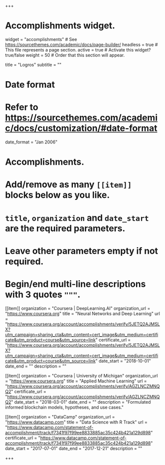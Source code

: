 +++
# Accomplishments widget.
widget = "accomplishments"  # See https://sourcethemes.com/academic/docs/page-builder/
headless = true  # This file represents a page section.
active = true  # Activate this widget? true/false
weight = 50  # Order that this section will appear.

title = "Logros"
subtitle = ""

# Date format
#   Refer to https://sourcethemes.com/academic/docs/customization/#date-format
date_format = "Jan 2006"

# Accomplishments.
#   Add/remove as many `[[item]]` blocks below as you like.
#   `title`, `organization` and `date_start` are the required parameters.
#   Leave other parameters empty if not required.
#   Begin/end multi-line descriptions with 3 quotes `"""`.

[[item]]
  organization = "Coursera | DeepLearning.AI"
  organization_url = "https://www.coursera.org"
  title = "Neural Networks and Deep Learning"
  url = "https://www.coursera.org/account/accomplishments/verify/5JETQ2AJMSLX?utm_campaign=sharing_cta&utm_content=cert_image&utm_medium=certificate&utm_product=course&utm_source=link"
  certificate_url = "https://www.coursera.org/account/accomplishments/verify/5JETQ2AJMSLX?utm_campaign=sharing_cta&utm_content=cert_image&utm_medium=certificate&utm_product=course&utm_source=link"
  date_start = "2018-10-01"
  date_end = ""
  description = ""

[[item]]
  organization = "Coursera | University of Michigan"
  organization_url = "https://www.coursera.org"
  title = "Applied Machine Learning"
  url = "https://www.coursera.org/account/accomplishments/verify/AGZLNCZMNQQ2"
  certificate_url = "https://www.coursera.org/account/accomplishments/verify/AGZLNCZMNQQ2"
  date_start = "2018-03-01"
  date_end = ""
  description = "Formulated informed blockchain models, hypotheses, and use cases."
  
[[item]]
  organization = "DataCamp"
  organization_url = "https://www.datacamp.com"
  title = "Data Science with R Track"
  url = "https://www.datacamp.com/statement-of-accomplishment/track/f7341f97f99ee8833885ac35c424b421a129d898"
  certificate_url = "https://www.datacamp.com/statement-of-accomplishment/track/f7341f97f99ee8833885ac35c424b421a129d898"
  date_start = "2017-07-01"
  date_end = "2017-12-21"
  description = ""

+++
